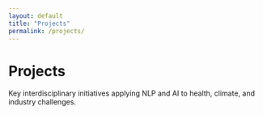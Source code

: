 ```yaml
---
layout: default
title: "Projects"
permalink: /projects/
---
```


# Projects

Key interdisciplinary initiatives applying NLP and AI to health, climate, and industry challenges.
